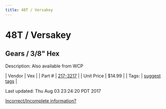 ```yaml
---
title: 48T / Versakey
---
```


# 48T / Versakey
## Gears / 3/8" Hex
Description: 	Also available from WCP 

| Vendor | Vex | 
| Part # | [217-3217](http://www.vexrobotics.com/vexpro/motion/vexpro-gears/3-8-hex-bore.html) | 
| Unit Price | $14.99 | 
| Tags: | [suggest tags](https://docs.google.com/forms/d/e/1FAIpQLSeWyY8v3RgOty-MyWmh9U0iivNYN_molChYyS-0U-o-kOAv_g/viewform) | 

Last updated: Thu Aug 03 23:24:20 PDT 2017

 [Incorrect/Incomplete information?](https://docs.google.com/forms/d/e/1FAIpQLSeWyY8v3RgOty-MyWmh9U0iivNYN_molChYyS-0U-o-kOAv_g/viewform)